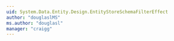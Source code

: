 ```yaml
---
uid: System.Data.Entity.Design.EntityStoreSchemaFilterEffect
author: "douglaslMS"
ms.author: "douglasl"
manager: "craigg"
---
```

